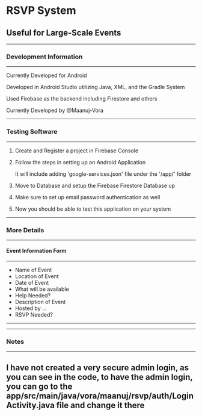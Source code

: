 # RSVP System

## Useful for Large-Scale Events

---
### Development Information
---
Currently Developed for Android

Developed in Android Studio utilizing Java, XML, and the Gradle System

Used Firebase as the backend including Firestore and others

Currently Developed by @Maanuj-Vora

---
### Testing Software
---
1. Create and Register a project in Firebase Console
2. Follow the steps in setting up an Android Application

    It will include adding 'google-services.json' file under the '/app/' folder

3. Move to Database and setup the Firebase Firestore Database up
4. Make sure to set up email password authentication as well
5. Now you should be able to test this application on your system

---
### More Details
---
#### Event Information Form
---
- Name of Event
- Location of Event
- Date of Event
- What will be available
- Help Needed?
- Description of Event
- Hosted by ...
- RSVP Needed?
---
---

### Notes
---
I have not created a very secure admin login, as you can see in the code, to have the admin login, you can go to the app/src/main/java/vora/maanuj/rsvp/auth/LoginActivity.java file and change it there
---